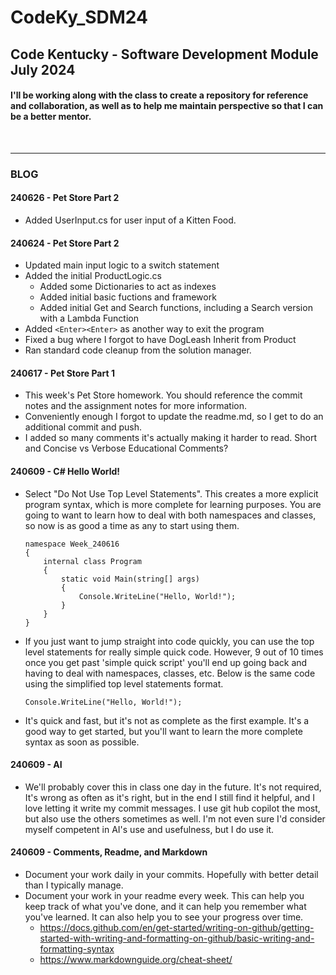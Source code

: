 # CodeKy_SDM24
## Code Kentucky - Software Development Module July 2024
#### I'll be working along with the class to create a repository for reference and collaboration, as well as to help me maintain perspective so that I can be a better mentor.
<br>

---
### BLOG

#### 240626 - Pet Store Part 2
* Added UserInput.cs for user input of a Kitten Food.  

#### 240624 - Pet Store Part 2
* Updated main input logic to a switch statement
* Added the initial ProductLogic.cs
  * Added some Dictionaries to act as indexes
  * Added initial basic fuctions and framework
  * Added initial Get and Search functions, including a Search version with a Lambda Function
* Added `<Enter><Enter>` as another way to exit the program
* Fixed a bug where I forgot to have DogLeash Inherit from Product
* Ran standard code cleanup from the solution manager.

#### 240617 - Pet Store Part 1
* This week's Pet Store homework.  You should reference the commit notes and the assignment notes for more information.  
* Conveniently enough I forgot to update the readme.md, so I get to do an additional commit and push.
* I added so many comments it's actually making it harder to read.  Short and Concise vs Verbose Educational Comments?

#### 240609 - C# Hello World!
* Select "Do Not Use Top Level Statements".  This creates a more explicit program syntax, which is more complete for learning purposes.  You are going to want to learn how to deal with both namespaces and classes, so now is as good a time as any to start using them.
    ```
    namespace Week_240616
    {
        internal class Program
        {
            static void Main(string[] args)
            {
                Console.WriteLine("Hello, World!");
            }
        }
    }
    ```
* If you just want to jump straight into code quickly, you can use the top level statements for really simple quick code.  However, 9 out of 10 times once you get past 'simple quick script' you'll end up going back and having to deal with namespaces, classes, etc.  Below is the same code using the simplified top level statements format.
    ```
    Console.WriteLine("Hello, World!");
    ```
* It's quick and fast, but it's not as complete as the first example.  It's a good way to get started, but you'll want to learn the more complete syntax as soon as possible.

#### 240609 - AI
* We'll probably cover this in class one day in the future.  It's not required, It's wrong as often as it's right, but in the end I still find it helpful, and I love letting it write my commit messages. I use git hub copilot the most, but also use the others sometimes as well.  I'm not even sure I'd consider myself competent in AI's use and usefulness, but I do use it.

#### 240609 - Comments, Readme, and Markdown
* Document your work daily in your commits.  Hopefully with better detail than I typically manage.  
* Document your work in your readme every week.  This can help you keep track of what you've done, and it can help you remember what you've learned.  It can also help you to see your progress over time.
  * https://docs.github.com/en/get-started/writing-on-github/getting-started-with-writing-and-formatting-on-github/basic-writing-and-formatting-syntax
  * https://www.markdownguide.org/cheat-sheet/
